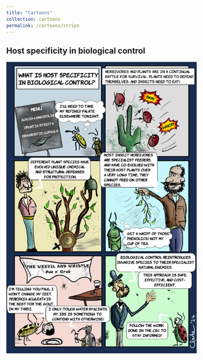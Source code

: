 ```yaml
---
title: "Cartoons"
collection: cartoons
permalink: /cartoons/strips
---
```


## Host specificity in biological control
![](/images/host_specificity.png)


